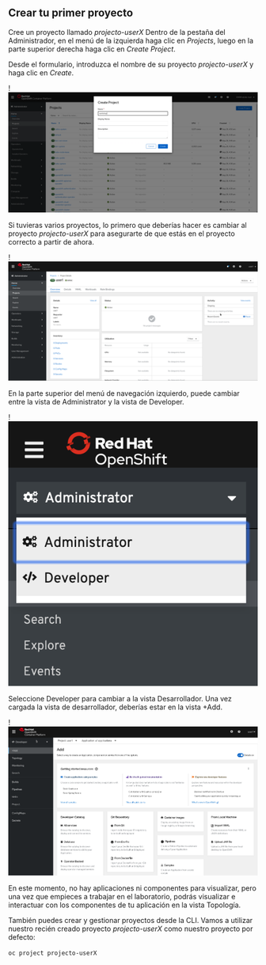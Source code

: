 ## Crear tu primer proyecto

Cree un proyecto llamado *projecto-userX* Dentro de la pestaña del Administrador, en el menú de la izquierda haga clic en *Projects*, luego en la parte superior derecha haga clic en *Create Project*.

Desde el formulario, introduzca el nombre de su proyecto *projecto-userX* y haga clic en *Create*.


!![Ref](img/prerequisites_create_project.png)

Si tuvieras varios proyectos, lo primero que deberías hacer es cambiar al proyecto *projecto-userX* para asegurarte de que estás en el proyecto correcto a partir de ahora.

!![Ref](img/explore-webconsole2.png)

En la parte superior del menú de navegación izquierdo, puede cambiar entre la vista de Administrator y la vista de Developer.

!![Ref](img/explore-perspective-toggle.png)

Seleccione Developer para cambiar a la vista Desarrollador. Una vez cargada la vista de desarrollador, deberías estar en la vista +Add.

!![Ref](img/explore-add-application.png)

En este momento, no hay aplicaciones ni componentes para visualizar, pero una vez que empieces a trabajar en el laboratorio, podrás visualizar e interactuar con los componentes de tu aplicación en la vista Topología.

También puedes crear y gestionar proyectos desde la CLI. Vamos a utilizar nuestro recién creado proyecto *projecto-userX* como nuestro proyecto por defecto:

``` oc project projecto-userX ```

